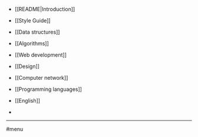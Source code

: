 - [[README|Introduction]]
- [[Style Guide]]

- [[Data structures]]
- [[Algorithms]]
- [[Web development]]
- [[Design]]
- [[Computer network]]
- [[Programming languages]]
- [[English]]
- 

---
#menu